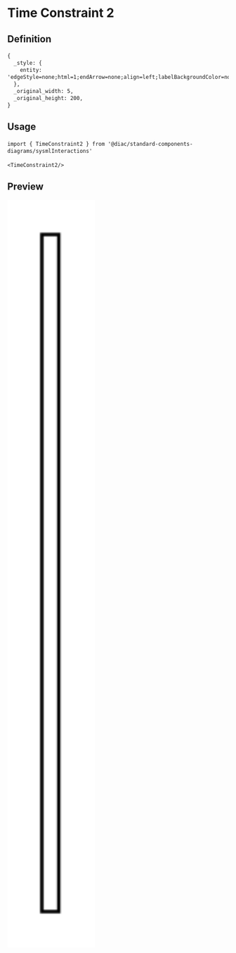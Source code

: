 # Time Constraint 2

## Definition

```
{
  _style: { 
    entity: 'edgeStyle=none;html=1;endArrow=none;align=left;labelBackgroundColor=none;',
  },
  _original_width: 5,
  _original_height: 200,
}
```

## Usage

```
import { TimeConstraint2 } from '@diac/standard-components-diagrams/sysmlInteractions'

<TimeConstraint2/>
```

## Preview

<img src="./time-constraint-2.png" width="200"/>
